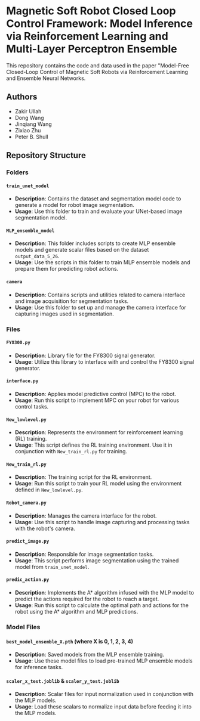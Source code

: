 # Magnetic Soft Robot Closed Loop Control Framework: Model Inference via Reinforcement Learning and Multi-Layer Perceptron Ensemble

This repository contains the code and data used in the paper "Model-Free Closed-Loop Control of Magnetic Soft Robots via Reinforcement Learning and Ensemble Neural Networks.

## Authors

- Zakir Ullah
- Dong Wang
- Jinqiang Wang
- Zixiao Zhu
- Peter B. Shull

## Repository Structure

### Folders

#### `train_unet_model`
- **Description**: Contains the dataset and segmentation model code to generate a model for robot image segmentation.
- **Usage**: Use this folder to train and evaluate your UNet-based image segmentation model.

#### `MLP_ensemble_model`
- **Description**: This folder includes scripts to create MLP ensemble models and generate scalar files based on the dataset `output_data_5_26`.
- **Usage**: Use the scripts in this folder to train MLP ensemble models and prepare them for predicting robot actions.

#### `camera`
- **Description**: Contains scripts and utilities related to camera interface and image acquisition for segmentation tasks.
- **Usage**: Use this folder to set up and manage the camera interface for capturing images used in segmentation.

### Files

#### `FY8300.py`
- **Description**: Library file for the FY8300 signal generator.
- **Usage**: Utilize this library to interface with and control the FY8300 signal generator.

#### `interface.py`
- **Description**: Applies model predictive control (MPC) to the robot.
- **Usage**: Run this script to implement MPC on your robot for various control tasks.

#### `New_lowlevel.py`
- **Description**: Represents the environment for reinforcement learning (RL) training.
- **Usage**: This script defines the RL training environment. Use it in conjunction with `New_train_rl.py` for training.

#### `New_train_rl.py`
- **Description**: The training script for the RL environment.
- **Usage**: Run this script to train your RL model using the environment defined in `New_lowlevel.py`.

#### `Robot_camera.py`
- **Description**: Manages the camera interface for the robot.
- **Usage**: Use this script to handle image capturing and processing tasks with the robot's camera.

#### `predict_image.py`
- **Description**: Responsible for image segmentation tasks.
- **Usage**: This script performs image segmentation using the trained model from `train_unet_model`.

#### `predic_action.py`
- **Description**: Implements the A* algorithm infused with the MLP model to predict the actions required for the robot to reach a target.
- **Usage**: Run this script to calculate the optimal path and actions for the robot using the A* algorithm and MLP predictions.

### Model Files

#### `best_model_ensemble_X.pth` (where X is 0, 1, 2, 3, 4)
- **Description**: Saved models from the MLP ensemble training.
- **Usage**: Use these model files to load pre-trained MLP ensemble models for inference tasks.

#### `scaler_x_test.joblib` & `scaler_y_test.joblib`
- **Description**: Scalar files for input normalization used in conjunction with the MLP models.
- **Usage**: Load these scalars to normalize input data before feeding it into the MLP models.


